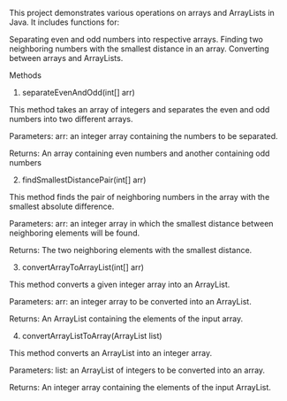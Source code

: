 This project demonstrates various operations on arrays and ArrayLists in Java. It includes functions for:

Separating even and odd numbers into respective arrays.
Finding two neighboring numbers with the smallest distance in an array.
Converting between arrays and ArrayLists.


Methods

1. separateEvenAndOdd(int[] arr)

   
This method takes an array of integers and separates the even and odd numbers into two different arrays.

Parameters:
arr: an integer array containing the numbers to be separated.

Returns:
An array containing even numbers and another containing odd numbers

2. findSmallestDistancePair(int[] arr)

   

This method finds the pair of neighboring numbers in the array with the smallest absolute difference.

Parameters:
arr: an integer array in which the smallest distance between neighboring elements will be found.

Returns:
The two neighboring elements with the smallest distance.


3. convertArrayToArrayList(int[] arr)

   
This method converts a given integer array into an ArrayList.

Parameters:
arr: an integer array to be converted into an ArrayList.

Returns:
An ArrayList containing the elements of the input array.



4. convertArrayListToArray(ArrayList<Integer> list)


This method converts an ArrayList into an integer array.

Parameters:
list: an ArrayList of integers to be converted into an array.

Returns:
An integer array containing the elements of the input ArrayList.

